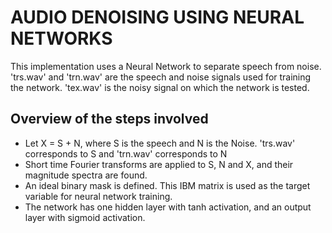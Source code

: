 # AUDIO DENOISING USING NEURAL NETWORKS

This implementation uses a Neural Network to separate speech from noise. 'trs.wav' and 'trn.wav' are the speech and noise signals used for training the network. 
'tex.wav' is the noisy signal on which the network is tested.

## Overview of the steps involved
* Let X = S + N, where S is the speech and N is the Noise. 'trs.wav' corresponds to S and 'trn.wav' corresponds to N
* Short time Fourier transforms are applied to S, N and X, and their magnitude spectra are found.
* An ideal binary mask is defined. This IBM matrix is used as the target variable for neural network training.
* The network has one hidden layer with tanh activation, and an output layer with sigmoid activation.
